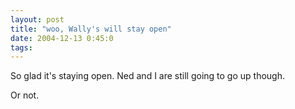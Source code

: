 ```yaml
---
layout: post
title: "woo, Wally's will stay open"
date: 2004-12-13 0:45:0
tags: 
---
```


So glad it's staying open. Ned and I are still going to go up though.

Or not.
